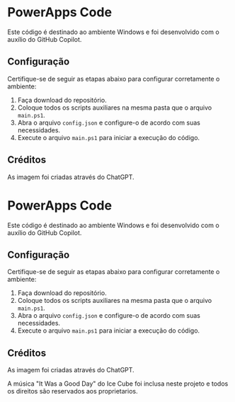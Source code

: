 # PowerApps Code

Este código é destinado ao ambiente Windows e foi desenvolvido com o auxílio do GitHub Copilot.

## Configuração

Certifique-se de seguir as etapas abaixo para configurar corretamente o ambiente:

1. Faça download do repositório.
2. Coloque todos os scripts auxiliares na mesma pasta que o arquivo `main.ps1`.
3. Abra o arquivo `config.json` e configure-o de acordo com suas necessidades.
4. Execute o arquivo `main.ps1` para iniciar a execução do código.

## Créditos

As imagem foi criadas através do ChatGPT.

# PowerApps Code

Este código é destinado ao ambiente Windows e foi desenvolvido com o auxílio do GitHub Copilot.

## Configuração

Certifique-se de seguir as etapas abaixo para configurar corretamente o ambiente:

1. Faça download do repositório.
2. Coloque todos os scripts auxiliares na mesma pasta que o arquivo `main.ps1`.
3. Abra o arquivo `config.json` e configure-o de acordo com suas necessidades.
4. Execute o arquivo `main.ps1` para iniciar a execução do código.

## Créditos

As imagem foi criadas através do ChatGPT.

A música "It Was a Good Day" do Ice Cube foi inclusa neste projeto e todos os direitos são reservados aos proprietarios.